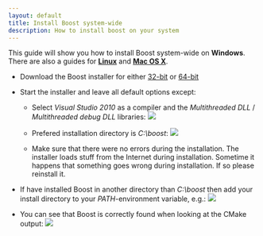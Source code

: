 ```yaml
---
layout: default
title: Install Boost system-wide
description: How to install boost on your system
---
```


<p class="intro">This guide will show you how to install Boost system-wide on <strong>Windows</strong>. There are also a guides for <strong><a href="/linux-boost">Linux</a></strong> and <strong><a href="/mac-boost">Mac OS X</a></strong>.</p>

- Download the Boost installer for either [32-bit](http://boostpro.com/download/boost_1_51_setup.exe) or [64-bit](http://boostpro.com/download/x64/boost_1_51_setup.exe)

- Start the installer and leave all default options except:

    - Select *Visual Studio 2010* as a compiler and the *Multithreaded DLL* / *Multithreaded debug DLL* libraries:
    ![](http://d.pr/i/UU1p+)
    
    - Prefered installation directory is *C:\boost*:
    ![](http://d.pr/i/Cepp+)
    
    - Make sure that there were no errors during the installation. The installer loads stuff from the Internet during installation. Sometime it happens that something goes wrong during installation. If so please reinstall it.

- If have installed Boost in another directory than *C:\boost* then add your install directory to your *PATH*-environment variable, e.g.:
![](http://d.pr/i/QPrl+)

- You can see that Boost is correctly found when looking at the CMake output:
![](http://d.pr/i/euFR+)
